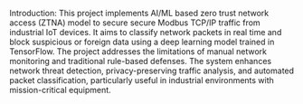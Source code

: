 Introduction:
This project implements AI/ML based zero trust network access (ZTNA) model to secure secure Modbus TCP/IP traffic from industrial IoT devices. It aims to classify network packets in real time and block suspicious or foreign data using a deep learning model trained in TensorFlow. The project addresses the limitations of manual network monitoring and traditional rule-based defenses. The system enhances network threat detection, privacy-preserving traffic analysis, and automated packet classification, particularly useful in industrial environments with mission-critical equipment.
